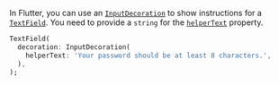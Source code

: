 In Flutter, you can use an [`InputDecoration`](https://api.flutter.dev/flutter/material/InputDecoration-class.html) to show instructions for a [`TextField`](https://api.flutter.dev/flutter/material/TextField-class.html). You need to provide a `string` for the [`helperText`](https://api.flutter.dev/flutter/material/InputDecoration/helperText.html) property.

```dart
TextField(
  decoration: InputDecoration(
    helperText: 'Your password should be at least 8 characters.',
  ),
);
```
